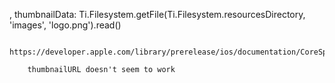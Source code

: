 ,
		thumbnailData: Ti.Filesystem.getFile(Ti.Filesystem.resourcesDirectory, 'images', 'logo.png').read()

		https://developer.apple.com/library/prerelease/ios/documentation/CoreSpotlight/Reference/CSSearchableItemAttributeSet_Class/index.html#//apple_ref/occ/cl/CSSearchableItemAttributeSet

		thumbnailURL doesn't seem to work
